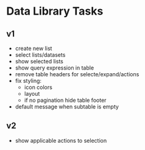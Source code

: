 # Data Library Tasks
## v1
* create new list
* select lists/datasets
* show selected lists
* show query expression in table
* remove table headers for selecte/expand/actions
* fix styling:
  * icon colors
  * layout
  * if no pagination hide table footer
* default message when subtable is empty
## v2
* show applicable actions to selection

